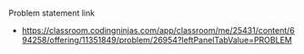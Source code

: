 Problem statement link

- https://classroom.codingninjas.com/app/classroom/me/25431/content/694258/offering/11351849/problem/26954?leftPanelTabValue=PROBLEM
